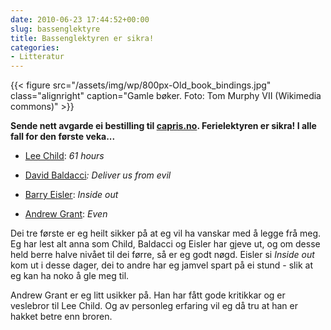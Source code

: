 ```yaml
---
date: 2010-06-23 17:44:52+00:00
slug: bassenglektyre
title: Bassenglektyren er sikra!
categories:
- Litteratur
---
```

{{< figure src="/assets/img/wp/800px-Old_book_bindings.jpg" class="alignright" caption="Gamle bøker. Foto: Tom Murphy VII (Wikimedia commons)" >}}

**Sende nett avgarde ei bestilling til [capris.no](https://www.capris.no/). Ferielektyren er sikra! I alle fall for den første veka...**


<!--more-->



	
  * [Lee Child](http://no.wikipedia.org/wiki/Lee_Child): _61 hours_

	
  * [David Baldacci](http://no.wikipedia.org/wiki/Lee_Child)_: Deliver us from evil_

	
  * [Barry Eisler](http://www.barryeisler.com): _Inside out_

	
  * [Andrew Grant](http://en.wikipedia.org/wiki/Andrew_Grant): _Even_


Dei tre første er eg heilt sikker på at eg vil ha vanskar med å legge frå meg. Eg har lest alt anna som Child, Baldacci og Eisler har gjeve ut, og om desse held berre halve nivået til dei førre, så er eg godt nøgd. Eisler si _Inside out_ kom ut i desse dager, dei to andre har eg jamvel spart på ei stund - slik at eg kan ha noko å gle meg til.

Andrew Grant er eg litt usikker på. Han har fått gode kritikkar og er veslebror til Lee Child. Og av personleg erfaring vil eg då tru at han er hakket betre enn broren.
